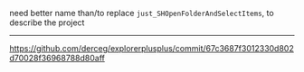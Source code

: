 need better name than/to replace `just_SHOpenFolderAndSelectItems`, to describe the project<br>

___

https://github.com/derceg/explorerplusplus/commit/67c3687f3012330d802d70028f36968788d80aff

